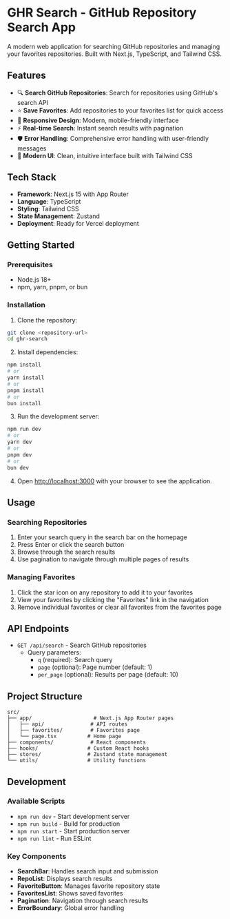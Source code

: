 # GHR Search - GitHub Repository Search App

A modern web application for searching GitHub repositories and managing your favorites repositories. Built with Next.js, TypeScript, and Tailwind CSS.

## Features

- 🔍 **Search GitHub Repositories**: Search for repositories using GitHub's search API
- ⭐ **Save Favorites**: Add repositories to your favorites list for quick access
- 📱 **Responsive Design**: Modern, mobile-friendly interface
- ⚡ **Real-time Search**: Instant search results with pagination
- 🛡️ **Error Handling**: Comprehensive error handling with user-friendly messages
- 🎨 **Modern UI**: Clean, intuitive interface built with Tailwind CSS

## Tech Stack

- **Framework**: Next.js 15 with App Router
- **Language**: TypeScript
- **Styling**: Tailwind CSS
- **State Management**: Zustand
- **Deployment**: Ready for Vercel deployment

## Getting Started

### Prerequisites

- Node.js 18+ 
- npm, yarn, pnpm, or bun

### Installation

1. Clone the repository:
```bash
git clone <repository-url>
cd ghr-search
```

2. Install dependencies:
```bash
npm install
# or
yarn install
# or
pnpm install
# or
bun install
```

3. Run the development server:
```bash
npm run dev
# or
yarn dev
# or
pnpm dev
# or
bun dev
```

4. Open [http://localhost:3000](http://localhost:3000) with your browser to see the application.

## Usage

### Searching Repositories

1. Enter your search query in the search bar on the homepage
2. Press Enter or click the search button
3. Browse through the search results
4. Use pagination to navigate through multiple pages of results

### Managing Favorites

1. Click the star icon on any repository to add it to your favorites
2. View your favorites by clicking the "Favorites" link in the navigation
3. Remove individual favorites or clear all favorites from the favorites page

## API Endpoints

- `GET /api/search` - Search GitHub repositories
  - Query parameters:
    - `q` (required): Search query
    - `page` (optional): Page number (default: 1)
    - `per_page` (optional): Results per page (default: 10)

## Project Structure

```
src/
├── app/                    # Next.js App Router pages
│   ├── api/               # API routes
│   ├── favorites/         # Favorites page
│   └── page.tsx          # Home page
├── components/            # React components
├── hooks/                # Custom React hooks
├── stores/               # Zustand state management
└── utils/                # Utility functions
```

## Development

### Available Scripts

- `npm run dev` - Start development server
- `npm run build` - Build for production
- `npm run start` - Start production server
- `npm run lint` - Run ESLint

### Key Components

- **SearchBar**: Handles search input and submission
- **RepoList**: Displays search results
- **FavoriteButton**: Manages favorite repository state
- **FavoritesList**: Shows saved favorites
- **Pagination**: Navigation through search results
- **ErrorBoundary**: Global error handling

